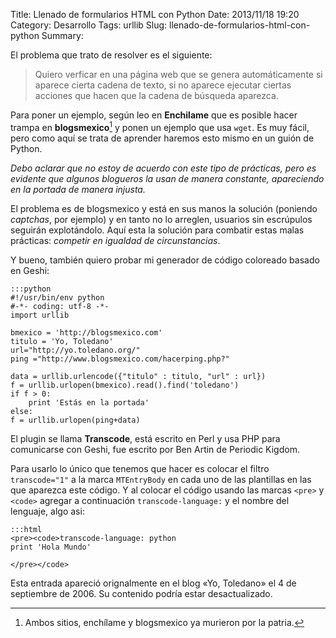 Title: Llenado de formularios HTML con Python
Date: 2013/11/18 19:20
Category: Desarrollo 
Tags: urllib 
Slug: llenado-de-formularios-html-con-python
Summary: 

El problema que trato de resolver es el siguiente:

> Quiero verficar en una página web que se genera automáticamente si aparece cierta cadena de texto, si no aparece ejecutar ciertas acciones que hacen que la cadena de búsqueda aparezca.

Para poner un ejemplo, según leo en **Enchilame** que es posible hacer trampa en **blogsmexico**[^1] y ponen un ejemplo que usa `wget`. Es muy fácil, pero como aquí se trata de aprender haremos esto mismo en un guión de Python.

_Debo aclarar que no estoy de acuerdo con este tipo de prácticas, pero es evidente que algunos blogueros la usan de manera constante, apareciendo en la portada de manera injusta._

[^1]: Ambos sitios, enchílame y blogsmexico ya murieron por la patria.

El problema es de blogsmexico y está en sus manos la solución (poniendo _captchas_, por ejemplo) y en tanto no lo arreglen, usuarios sin escrúpulos seguirán explotándolo. Aquí esta la solución para combatir estas malas prácticas: _competir en igualdad de circunstancias_.

Y bueno, también quiero probar mi generador de código coloreado basado en Geshi:

    :::python
    #!/usr/bin/env python
    #-*- coding: utf-8 -*-
    import urllib

    bmexico = 'http://blogsmexico.com'
    titulo = 'Yo, Toledano'
    url="http://yo.toledano.org/"
    ping ="http://www.blogsmexico.com/hacerping.php?"

    data = urllib.urlencode({"titulo" : titulo, "url" : url})
    f = urllib.urlopen(bmexico).read().find('toledano')
    if f > 0:
        print 'Estás en la portada'
    else:
    f = urllib.urlopen(ping+data)

El plugin se llama **Transcode**, está escrito en Perl y usa PHP para comunicarse con Geshi, fue escrito por Ben Artin de Periodic Kigdom.

Para usarlo lo único que tenemos que hacer es colocar el filtro `transcode="1"` a la marca `MTEntryBody` en cada uno de las plantillas en las que aparezca este código. Y al colocar el código usando las marcas `<pre>` y `<code>` agregar a continuación `transcode-language:` y el nombre del lenguaje, algo asi:

    :::html
    <pre><code>transcode-language: python
    print 'Hola Mundo'

    </pre></code>

<div data-alert class="alert-box">Esta entrada apareció orignalmente en el blog «Yo, Toledano» el 4 de septiembre de 2006. Su contenido podría estar desactualizado.</div>

